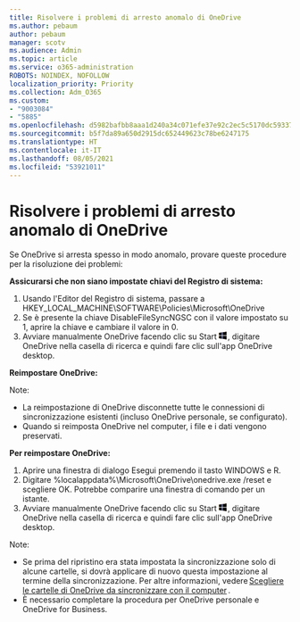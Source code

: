 ```yaml
---
title: Risolvere i problemi di arresto anomalo di OneDrive
ms.author: pebaum
author: pebaum
manager: scotv
ms.audience: Admin
ms.topic: article
ms.service: o365-administration
ROBOTS: NOINDEX, NOFOLLOW
localization_priority: Priority
ms.collection: Adm_O365
ms.custom:
- "9003084"
- "5885"
ms.openlocfilehash: d5982bafbb8aaa1d240a34c071efe37e92c2ec5c5170dc59337df9a5435e22e1
ms.sourcegitcommit: b5f7da89a650d2915dc652449623c78be6247175
ms.translationtype: HT
ms.contentlocale: it-IT
ms.lasthandoff: 08/05/2021
ms.locfileid: "53921011"
---
```

# <a name="troubleshoot-onedrive-crashes"></a>Risolvere i problemi di arresto anomalo di OneDrive

Se OneDrive si arresta spesso in modo anomalo, provare queste procedure per la risoluzione dei problemi:

**Assicurarsi che non siano impostate chiavi del Registro di sistema:**

1. Usando l'Editor del Registro di sistema, passare a HKEY_LOCAL_MACHINE\SOFTWARE\Policies\Microsoft\OneDrive
2. Se è presente la chiave DisableFileSyncNGSC con il valore impostato su 1, aprire la chiave e cambiare il valore in 0.
3. Avviare manualmente OneDrive facendo clic su Start ![Premere il tasto WINDOWS](data:image/png;base64,iVBORw0KGgoAAAANSUhEUgAAABEAAAAOCAYAAADJ7fe0AAAAAXNSR0IArs4c6QAAAARnQU1BAACxjwv8YQUAAAAJcEhZcwAADsQAAA7EAZUrDhsAAADxSURBVDhPY/wPBAx4wR+Gd6/fM7x9/ZTh9ZuXDGdPnWE4tH0rw/UHDxlaVp9kCDCSYWABKfv35wfD+/cfGV4+fcLw5uVjhlOXzzFsX/qWYebmZAZPWWOGO2DD8ACQS9Y3e4Bcg4Y9/t94fPa/CoY4Aq8/+xik/T8TkEMxGDyGgANWwSqeobvbGSyAADIM3BwCDKXd3QyfoCLoQEGAA0xTxSWjsYMJwLHjkruU4UXSJ4YnT54x3Dh/luHmjfMMmw9wMjCDlRAGBDPgjy8fGT5//8rw9P4Thge3zzNcvXmDYevmfQzXb1xlmH/0ATADyjAAAKdWkD3ZSwNeAAAAAElFTkSuQmCC), digitare OneDrive nella casella di ricerca e quindi fare clic sull'app OneDrive desktop.

**Reimpostare OneDrive:**

Note:

- La reimpostazione di OneDrive disconnette tutte le connessioni di sincronizzazione esistenti (incluso OneDrive personale, se configurato).
- Quando si reimposta OneDrive nel computer, i file e i dati vengono preservati.

**Per reimpostare OneDrive:**

1. Aprire una finestra di dialogo Esegui premendo il tasto WINDOWS e R.
2. Digitare %localappdata%\Microsoft\OneDrive\onedrive.exe /reset e scegliere OK. Potrebbe comparire una finestra di comando per un istante.
3. Avviare manualmente OneDrive facendo clic su Start ![Premere il tasto WINDOWS](data:image/png;base64,iVBORw0KGgoAAAANSUhEUgAAABEAAAAOCAYAAADJ7fe0AAAAAXNSR0IArs4c6QAAAARnQU1BAACxjwv8YQUAAAAJcEhZcwAADsQAAA7EAZUrDhsAAADxSURBVDhPY/wPBAx4wR+Gd6/fM7x9/ZTh9ZuXDGdPnWE4tH0rw/UHDxlaVp9kCDCSYWABKfv35wfD+/cfGV4+fcLw5uVjhlOXzzFsX/qWYebmZAZPWWOGO2DD8ACQS9Y3e4Bcg4Y9/t94fPa/CoY4Aq8/+xik/T8TkEMxGDyGgANWwSqeobvbGSyAADIM3BwCDKXd3QyfoCLoQEGAA0xTxSWjsYMJwLHjkruU4UXSJ4YnT54x3Dh/luHmjfMMmw9wMjCDlRAGBDPgjy8fGT5//8rw9P4Thge3zzNcvXmDYevmfQzXb1xlmH/0ATADyjAAAKdWkD3ZSwNeAAAAAElFTkSuQmCC), digitare OneDrive nella casella di ricerca e quindi fare clic sull'app OneDrive desktop.

Note:

- Se prima del ripristino era stata impostata la sincronizzazione solo di alcune cartelle, si dovrà applicare di nuovo questa impostazione al termine della sincronizzazione. Per altre informazioni, vedere [Scegliere le cartelle di OneDrive da sincronizzare con il computer](https://support.office.com/article/98b8b011-8b94-419b-aa95-a14ff2415e85) .
- È necessario completare la procedura per OneDrive personale e OneDrive for Business.